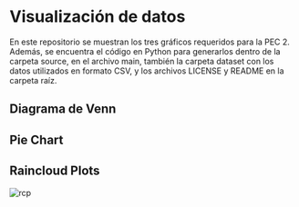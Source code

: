 # Visualización de datos
En este repositorio se muestran los tres gráficos requeridos para la PEC 2. Además, se encuentra el código en Python para generarlos dentro de la carpeta source, en el archivo main, también la carpeta dataset con los datos utilizados en formato CSV, y los archivos LICENSE y README en la carpeta raíz.

## Diagrama de Venn

## Pie Chart

## Raincloud Plots
![rcp](https://github.com/Mirinissen/PEC2/assets/166635974/c59b2a58-4f05-4c31-8658-21b456d30e85)


